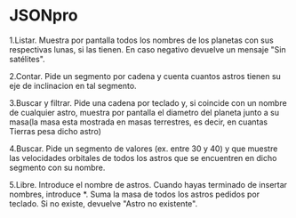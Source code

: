 # JSONpro

1.Listar. Muestra por pantalla todos los nombres de los planetas con sus
respectivas lunas, si las tienen. En caso negativo devuelve un mensaje
"Sin satélites".

2.Contar. Pide un segmento por cadena y cuenta cuantos astros tienen su
eje de inclinacion en tal segmento.

3.Buscar y filtrar. Pide una cadena por teclado y, si coincide con un nombre de cualquier
astro, muestra por pantalla el diametro del planeta junto a su masa(la
masa esta mostrada en masas terrestres, es decir, en cuantas Tierras
pesa dicho astro)

4.Buscar. Pide un segmento de valores (ex. entre 30 y 40) y que muestre
las velocidades orbitales de todos los astros que se encuentren en dicho
segmento con su nombre.

5.Libre. Introduce el nombre de astros. Cuando hayas terminado de insertar
nombres, introduce *. Suma la masa de todos los astros pedidos por
teclado. Si no existe, devuelve "Astro no existente".


